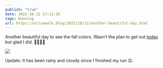 ```yaml
---
publish: "true"
date: 2022-10-12 17:11:26
tags: Running
url: https://ericmwalk.blog/2022/10/12/another-beautiful-day.html
---
```


Another beautiful day to see the fall colors. Wasn’t the plan to get out [today](http://www.strava.com/activities/7952574365) but glad I did. 🍂🏃🏻‍♂️

![](https://ericmwalk.blog/uploads/2022/69fa195378.jpg)

Update: It has been rainy and cloudy since I finished my run 😉.
